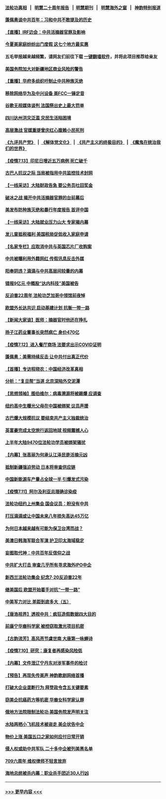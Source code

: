 #### [法轮功真相](https://github.com/gfw-breaker/truth/blob/master/README.md?t=0) &nbsp;&nbsp;|&nbsp;&nbsp; [明慧二十周年报告](https://github.com/gfw-breaker/mh-reports/blob/master/README.md?t=0) &nbsp;&nbsp;|&nbsp;&nbsp;[明慧期刊](https://github.com/gfw-breaker/mh-qikan) &nbsp;&nbsp;|&nbsp;&nbsp; [明慧海外之窗](https://github.com/gfw-breaker/mh-news/blob/master/README.md?t=0) &nbsp;&nbsp;|&nbsp;&nbsp; [神韵特别报道](https://github.com/gfw-breaker/mh-news/blob/master/shenyun.md?t=0)
#### [蓬佩奥谈中共百年：习和中共不敢提及的历史](../pages/nf4514/n13086813.md?t=07140801) 
#### [【直播】IRF边会：中共活摘器官罪及影响](../pages/nf4514/n13086435.md?t=07140801) 
#### [今夏美家庭纷纷出门度假 这七个地方最实惠](../pages/nf4514/n13086587.md?t=07140801) 
#### 五毛举报越来越频繁，请网友们前往下载 [一键翻墙软件](https://github.com/gfw-breaker/ssr-accounts)，并将此项目推荐给亲友
#### [美国务院加大对新疆地区商业风险的警告](../pages/nf4514/n13086639.md?t=07140801) 
#### [【重播】华府多组织吁制止中共种族灭绝](../pages/nf4514/n13086206.md?t=07140801) 
#### [移除网络华为及中兴设备 美FCC一锤定音](../pages/nf4514/n13086476.md?t=07140801) 
#### [谷歌无视媒体谈判 法国祭出史上最大罚单](../pages/nf4514/n13086267.md?t=07140801) 
#### [四川达州洪灾泛滥 灾民生活陷困境](../pages/nf4514/n13085948.md?t=07140801) 
#### [高层激战 官媒重提曾庆红心腹赖小民死刑](../pages/nf4514/n13086324.md?t=07140801) 
#### [《九评共产党》](https://github.com/begood0513/9ping.md/blob/master/README.md) &nbsp;|&nbsp; [《解体党文化》](../../../../jtdwh.md/blob/master/README.md)  &nbsp;|&nbsp; [《共产主义的终极目的》](../../../../gczydzjmd.md/blob/master/README.md) &nbsp;|&nbsp; [《魔鬼在统治我们的世界》](../../../../mgztzwmdsj.md/blob/master/README.md) 
#### [【疫情7.13】印尼日增近五万病例 死亡破千](../pages/nf4514/n13085637.md?t=07140801) 
#### [古巴人抗议之际 当局被指用中共监控技术封网](../pages/nf4514/n13085655.md?t=07140801) 
#### [【一线采访】大陆财政告急 要公务员吐回奖金](../pages/nf4514/n13085039.md?t=07140801) 
#### [破冰之战 揭开中共活摘器官罪的台前幕后](../pages/nf4514/n13082457.md?t=07140801) 
#### [美发布防种族灭绝和暴行年度报告 首评中国](../pages/nf4514/n13084685.md?t=07140801) 
#### [【一线采访】大陆就业压力山大 专家揭内幕](../pages/nf4514/n13084631.md?t=07140801) 
#### [发儿童抵税福利 美国税局促低收入家庭申请](../pages/nf4514/n13084730.md?t=07140801) 
#### [【名家专栏】应取消中共与英国芯片厂收购案](../pages/nf4514/n13083869.md?t=07140801) 
#### [中共被曝利用外籍网红 传假讯息反击外媒](../pages/nf4514/n13083816.md?t=07140801) 
#### [阳奉阴违？滴滴与中共高层间较量的内幕](../pages/nf4514/n13081685.md?t=07140801) 
#### [错报9亿元 中概股“达内科技”美国被告](../pages/nf4514/n13082925.md?t=07140801) 
#### [反迫害22周年 法轮功芝加哥中领馆前夜悼](../pages/nf4514/n13083744.md?t=07140801) 
#### [欧盟外长达共识 启动基建计划 抗衡一带一路](../pages/nf4514/n13083860.md?t=07140801) 
#### [【新闻大家谈】医师：摘器官时他还在挣扎](../pages/nf4514/n13083713.md?t=07140801) 
#### [扬子江药业董事长突然病亡 身价470亿](../pages/nf4514/n13082525.md?t=07140801) 
#### [【疫情7.12】进入餐厅商场 法要求出示COVID证明](../pages/nf4514/n13083387.md?t=07140801) 
#### [蓬佩奥：美需持续反击 让中共付出真正代价](../pages/nf4514/n13082614.md?t=07140801) 
#### [【首播】专访程晓农：中国经济改革真相](../pages/nf4514/n13082479.md?t=07140801) 
#### [分析：“复旦帮”当道 北京深陷外交泥潭](../pages/nf4514/n13077333.md?t=07140801) 
#### [【思想领袖】图伯维尔：病毒溯源将被踢爆 应调查](../pages/nf4514/n13047746.md?t=07140801) 
#### [纽约高中生曝光父母在中国被绑架 议员声援](../pages/nf4514/n13082589.md?t=07140801) 
#### [古巴爆大规模抗议 要结束共产主义独裁统治](../pages/nf4514/n13082560.md?t=07140801) 
#### [英富豪完成太空旅行返回地球 视频震撼人心](../pages/nf4514/n13082339.md?t=07140801) 
#### [上半年大陆9470位法轮功学员被绑架骚扰](../pages/nf4514/n13081326.md?t=07140801) 
#### [【内幕】张高丽为何承认江泽民是活摘元凶](../pages/nf4514/n13082162.md?t=07140801) 
#### [抵制新疆强迫劳动 日本将审查供应链](../pages/nf4514/n13082163.md?t=07140801) 
#### [中国新能源车产量占全球一半 引爆发式污染](../pages/nf4514/n13082031.md?t=07140801) 
#### [【疫情7.11】阿尔及利亚总理确诊染疫](../pages/nf4514/n13081574.md?t=07140801) 
#### [法轮功纽约上州集会 国会议员：盼没有中共](../pages/nf4514/n13081092.md?t=07140801) 
#### [打压滴滴或让中国未来八年损失高达45万亿](../pages/nf4514/n13081320.md?t=07140801) 
#### [为何日本越来越有可能为保卫台湾而战？](../pages/nf4514/n13079575.md?t=07140801) 
#### [美澳日韩海军联合军演 护卫印太海域稳定](../pages/nf4514/n13081048.md?t=07140801) 
#### [妄图取代神：中共百年反信仰之战](../pages/nf4514/n13080102.md?t=07140801) 
#### [中共扩大打击 审查几乎所有寻求海外IPO中企](../pages/nf4514/n13080990.md?t=07140801) 
#### [新西兰法轮功集会 纪念7‧20反迫害22年](../pages/nf4514/n13080561.md?t=07140801) 
#### [继美国后 欧盟开始着手对抗“一带一路”](../pages/nf4514/n13080932.md?t=07140801) 
#### [中美军力对比 差距到底多大（五）](../pages/nf4514/n13080052.md?t=07140801) 
#### [【唐浩视界】透视中共：疯狂造假数据四大目的](../pages/nf4514/n13080590.md?t=07140801) 
#### [前康宁华裔科学家 被控窃取激光项目机密](../pages/nf4514/n13079989.md?t=07140801) 
#### [【古韵流芳】高风亮节虞世南 大唐第一咏蝉诗](../pages/nf4514/n13079287.md?t=07140801) 
#### [【疫情7.10】研究：康复者再感染风险低](../pages/nf4514/n13080480.md?t=07140801) 
#### [【内幕】文件泄辽宁丹东对涉军事件的检讨](../pages/nf4514/n13076558.md?t=07140801) 
#### [【预告】再现失传美声 神韵歌剧网络首播](../pages/nf4514/n13079610.md?t=07140801) 
#### [打破大企业垄断行为 拜登政令含五关键要素](../pages/nf4514/n13079608.md?t=07140801) 
#### [窃美企抗癌药方等机密 华裔女科学家认罪](../pages/nf4514/n13079963.md?t=07140801) 
#### [俄地方法院限制法轮功 美国务院发声明关注](../pages/nf4514/n13079658.md?t=07140801) 
#### [水陆两栖小飞机技术被盗走 美企状告中企](../pages/nf4514/n13079547.md?t=07140801) 
#### [物价上涨 美国五口之家如何应付日常开销](../pages/nf4514/n13079561.md?t=07140801) 
#### [侵人权或助中共军队 二十多中企被列美黑名单](../pages/nf4514/n13078922.md?t=07140801) 
#### [709六周年 维权律师不轻言放弃](../pages/nf4514/n13079118.md?t=07140801) 
#### [海地总统被杀内幕：职业杀手团近30人行凶](../pages/nf4514/n13078949.md?t=07140801) 

----
#### [ >>> 更早内容 <<< ](../indexes/nf4514-earlier.md)
